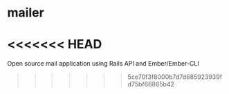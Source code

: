 # mailer
<<<<<<< HEAD
=======
Open source mail application using Rails API and Ember/Ember-CLI
>>>>>>> 5ce70f3f8000b7d7d685923939fd75bf66865b42
